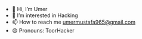- 👋 Hi, I’m Umer
- 👀 I’m interested in Hacking 
- 📫 How to reach me umermustafa965@gmail.com
- 😄 Pronouns: ToorHacker
<!---
ToorHacker123/ToorHacker123 is a ✨ special ✨ repository because its `README.md` (this file) appears on your GitHub profile.
You can click the Preview link to take a look at your changes.
--->
